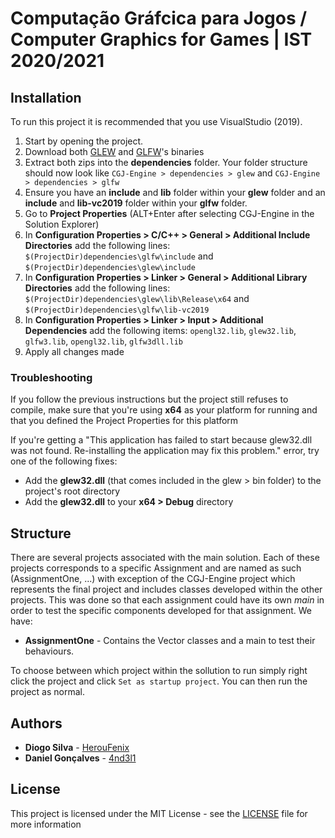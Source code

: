 # Computação Gráfcica para Jogos / Computer Graphics for Games | IST 2020/2021

## Installation
To run this project it is recommended that you use VisualStudio (2019). 
1.	Start by opening the project.
2.	Download both [GLEW](http://glew.sourceforge.net/) and [GLFW](https://www.glfw.org/download.html)\'s binaries
3.	Extract both zips into the **dependencies** folder. Your folder structure should now look like ```CGJ-Engine > dependencies > glew``` and ```CGJ-Engine > dependencies > glfw```
4.	Ensure you have an **include** and **lib** folder within your **glew** folder and an **include** and **lib-vc2019** folder within your **glfw** folder.
5.	Go to **Project Properties** (ALT+Enter after selecting CGJ-Engine in the Solution Explorer)
6.	In **Configuration Properties > C/C++ > General > Additional Include Directories** add the following lines: ```$(ProjectDir)dependencies\glfw\include``` and ```$(ProjectDir)dependencies\glew\include```
7.	In **Configuration Properties > Linker > General > Additional Library Directories** add the following lines: ```$(ProjectDir)dependencies\glew\lib\Release\x64``` and ```$(ProjectDir)dependencies\glfw\lib-vc2019```
8.	In **Configuration Properties > Linker > Input > Additional Dependencies** add the following items: ```opengl32.lib```, ```glew32.lib```, ```glfw3.lib```, ```opengl32.lib```, ```glfw3dll.lib```
9.	Apply all changes made

### Troubleshooting
If you follow the previous instructions but the project still refuses to compile, make sure that you\'re using **x64** as your platform for running and that you defined the Project Properties for this platform

If you\'re getting a "This application has failed to start because glew32.dll was not found. Re-installing the application may fix this problem." error, try one of the following fixes:
-	Add the **glew32.dll** (that comes included in the glew > bin folder) to the project\'s root directory
-	Add the **glew32.dll** to your **x64 > Debug** directory

## Structure
There are several projects associated with the main solution. Each of these projects corresponds to a specific Assignment and are named as such (AssignmentOne, ...) with exception of the CGJ-Engine project which represents the final project and includes classes developed within the other projects. This was done so that each assignment could have its own _main_ in order to test the specific components developed for that assignment. We have:
- **AssignmentOne** - Contains the Vector classes and a main to test their behaviours.

To choose between which project within the sollution to run simply right click the project and click `Set as startup project`. You can then run the project as normal.

## Authors

-   **Diogo Silva** - [HerouFenix](https://github.com/HerouFenix)
-   **Daniel Gonçalves** - [4nd3l1](https://github.com/4nd3l1)

## License

This project is licensed under the MIT License - see the [LICENSE](https://github.com/heroufenix/cgj-utils/blob/master/LICENSE) file for more information
